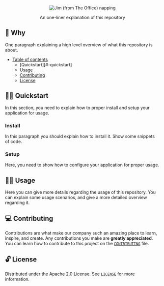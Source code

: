 <p align="center">
  <br>
   <img src="https://media.giphy.com/media/JstFYY8FwlBm48n7De/giphy.gif" alt="Jim (from The Office) napping" title="Execution Mode header's GIF" />
  <br>
</p>
<p align="center">
An one-liner explanation of this repository
</p>

## 📖 Why

One paragraph explaining a high level overview of what this repository is about.

* [Table of contents](#)
  * [Quickstart][#-quickstart]
  * [Usage](#-usage)
  * [Contributing](#-contributing)
  * [License](#-license)

## 🧙‍♂️ Quickstart

In this section, you need to explain how to proper install and setup your application for usage.

### Install

In this paragraph you should explain how to install it. Show some snippets of code.

### Setup

Here, you need to show how to configure your application for proper usage.

## 👩‍🔬 Usage

Here you can give more details regarding the usage of this repository. You can explain some usage scenarios, and give a more detailed overview regarding it.

## 💻 Contributing

Contributions are what make our company such an amazing place to learn, inspire, and create. Any contributions you make are **greatly appreciated**. You can learn how to contribute to this project on the [`CONTRIBUTING`][contributing] file.

## 🔓 License

Distributed under the Apache 2.0 License. See [`LICENSE`][license] for more information.

[contributing]: CONTRIBUTING.md
[license]: LICENSE
